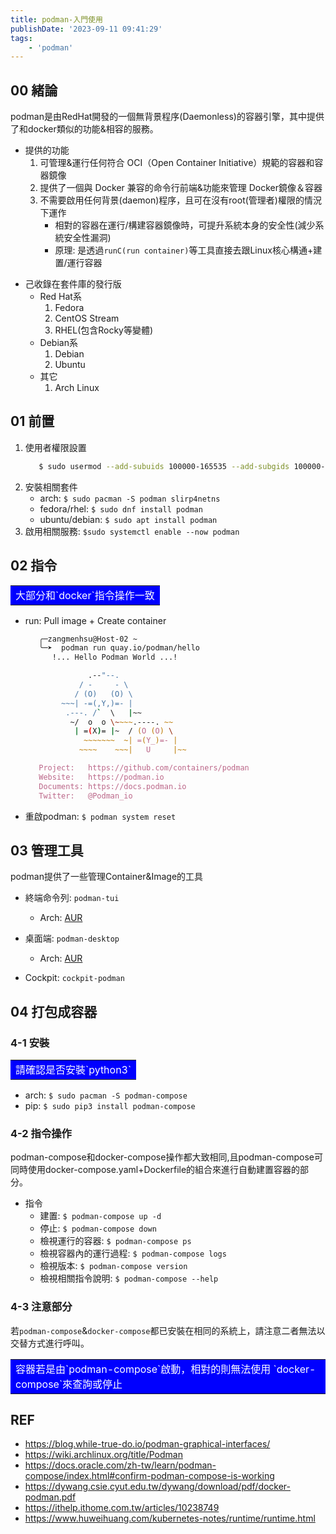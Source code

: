 ```yaml
---
title: podman-入門使用
publishDate: '2023-09-11 09:41:29'
tags: 
    - 'podman'
---
```


## 00 緒論
podman是由RedHat開發的一個無背景程序(Daemonless)的容器引擎，其中提供了和docker類似的功能&相容的服務。

- 提供的功能
  1. 可管理&運行任何符合 OCI（Open Container Initiative）規範的容器和容器鏡像
  2. 提供了一個與 Docker 兼容的命令行前端&功能來管理 Docker鏡像＆容器
  3. 不需要啟用任何背景(daemon)程序，且可在沒有root(管理者)權限的情況下運作
     * 相對的容器在運行/構建容器鏡像時，可提升系統本身的安全性(減少系統安全性漏洞)
     * 原理: 是透過`runC(run container)`等工具直接去跟Linux核心構通+建置/運行容器

<!--more-->

- 己收錄在套件庫的發行版
  * Red Hat系
    1. Fedora
    2. CentOS Stream
    3. RHEL(包含Rocky等變體)
  * Debian系
    1. Debian
    2. Ubuntu
  * 其它
    1. Arch Linux 

## 01 前置
1. 使用者權限設置
   ```zsh
      $ sudo usermod --add-subuids 100000-165535 --add-subgids 100000-165535 [username]
   ```
2. 安裝相關套件
   * arch: `$ sudo pacman -S podman slirp4netns`
   * fedora/rhel: `$ sudo dnf install podman`
   * ubuntu/debian: `$ sudo apt install podman`
3. 啟用相關服務: `$sudo systemctl enable --now podman`

## 02 指令

<table><tr><td bgcolor=0000FF>
  <font color="white">大部分和`docker`指令操作一致</font>
</td></tr></table>

- run: Pull image + Create container
  ```zsh
     ╭─zangmenhsu@Host-02 ~  
     ╰─➤  podman run quay.io/podman/hello         
        !... Hello Podman World ...!

                .--"--.           
              / -     - \         
             / (O)   (O) \        
          ~~~| -=(,Y,)=- |         
           .---. /`  \   |~~      
            ~/  o  o \~~~~.----. ~~   
             | =(X)= |~  / (O (O) \   
               ~~~~~~~  ~| =(Y_)=- |   
              ~~~~    ~~~|   U     |~~ 

     Project:   https://github.com/containers/podman
     Website:   https://podman.io
     Documents: https://docs.podman.io
     Twitter:   @Podman_io
  ```
- 重啟podman: `$ podman system reset`

## 03 管理工具

podman提供了一些管理Container&Image的工具

- 終端命令列: `podman-tui`
  * Arch: [AUR](https://aur.archlinux.org/packages/podman-tui)

- 桌面端: `podman-desktop`
  * Arch: [AUR](https://aur.archlinux.org/packages/podman-desktop)

- Cockpit: `cockpit-podman`

## 04 打包成容器
### 4-1 安裝
<table><tr><td bgcolor=0000FF>
   <font color=white> 請確認是否安裝`python3` </font>
</td></tr></table>

- arch: `$ sudo pacman -S podman-compose` 
- pip: `$ sudo pip3 install podman-compose`

### 4-2 指令操作
podman-compose和docker-compose操作都大致相同,且podman-compose可同時使用docker-compose.yaml+Dockerfile的組合來進行自動建置容器的部分。

- 指令
  * 建置: `$ podman-compose up -d`
  * 停止: `$ podman-compose down`
  * 檢視運行的容器: `$ podman-compose ps`
  * 檢視容器內的運行過程: `$ podman-compose logs`
  * 檢視版本: `$ podman-compose version`
  * 檢視相關指令說明: `$ podman-compose --help`

### 4-3 注意部分
若`podman-compose`&`docker-compose`都已安裝在相同的系統上，請注意二者無法以交替方式進行呼叫。
  <table><tr><td bgcolor=0000FF>
   <font color=white> 容器若是由`podman-compose`啟動，相對的則無法使用 `docker-compose`來查詢或停止</font>
  </td></tr></table>
  

## REF
- https://blog.while-true-do.io/podman-graphical-interfaces/
- https://wiki.archlinux.org/title/Podman
- https://docs.oracle.com/zh-tw/learn/podman-compose/index.html#confirm-podman-compose-is-working
- https://dywang.csie.cyut.edu.tw/dywang/download/pdf/docker-podman.pdf
- https://ithelp.ithome.com.tw/articles/10238749
- https://www.huweihuang.com/kubernetes-notes/runtime/runtime.html